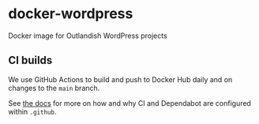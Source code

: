 # docker-wordpress
Docker image for Outlandish WordPress projects

## CI builds

We use GitHub Actions to build and push to Docker Hub daily and on changes to
the `main` branch.

See [the docs](https://github.com/marketplace/actions/build-and-push-docker-images?version=v2.7.0)
for more on how and why CI and Dependabot are configured within `.github`.

